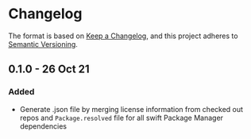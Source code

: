 # Changelog

The format is based on [Keep a Changelog](https://keepachangelog.com),
and this project adheres to [Semantic Versioning](https://semver.org).

## 0.1.0 - 26 Oct 21

### Added

- Generate .json file by merging license information from checked out repos and `Package.resolved` file for all swift Package Manager dependencies
